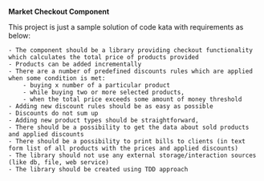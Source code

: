 <strong>Market Checkout Component </strong>

This project is just a sample solution of code kata  with requirements as below:

	- The component should be a library providing checkout functionality which calculates the total price of products provided
	- Products can be added incrementally
	- There are a number of predefined discounts rules which are applied when some condition is met:
		- buying x number of a particular product 
		- while buying two or more selected products,
		- when the total price exceeds some amount of money threshold
	- Adding new discount rules should be as easy as possible
	- Discounts do not sum up
	- Adding new product types should be straightforward,
	- There should be a possibility to get the data about sold products and applied discounts
	- There should be a possibility to print bills to clients (in text form list of all products with the prices and applied discounts)
	- The library should not use any external storage/interaction sources (like db, file, web service)
	- The library should be created using TDD approach
